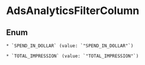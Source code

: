 
# AdsAnalyticsFilterColumn

## Enum


    * `SPEND_IN_DOLLAR` (value: `"SPEND_IN_DOLLAR"`)

    * `TOTAL_IMPRESSION` (value: `"TOTAL_IMPRESSION"`)



